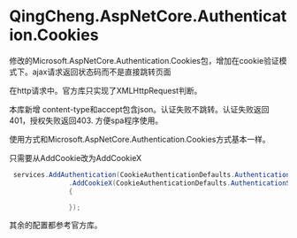 # QingCheng.AspNetCore.Authentication.Cookies
修改的Microsoft.AspNetCore.Authentication.Cookies包，增加在cookie验证模式下。ajax请求返回状态码而不是直接跳转页面



在http请求中。官方库只实现了XMLHttpRequest判断。

本库新增 content-type和accept包含json。认证失败不跳转。认证失败返回401，授权失败返回403. 方便spa程序使用。



使用方式和Microsoft.AspNetCore.Authentication.Cookies方式基本一样。

只需要从AddCookie改为AddCookieX

``` c#
 services.AddAuthentication(CookieAuthenticationDefaults.AuthenticationScheme)
               .AddCookieX(CookieAuthenticationDefaults.AuthenticationScheme, opt =>
               {

               });
```

其余的配置都参考官方库。

